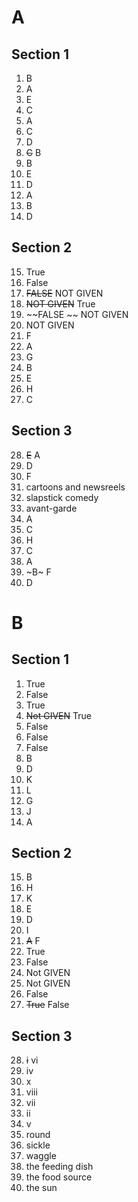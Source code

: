 # A

## Section 1

1. B
2. A
3. E
4. C
5. A
6. C
7. D
8. ~~C~~ B
9. B
10. E
11. D
12. A
13. B
14. D

## Section 2

15. True
16. False
17. ~~FALSE~~ NOT GIVEN
18. ~~NOT GIVEN~~ True
19. ~~FALSE ~~ NOT GIVEN
20. NOT GIVEN
21. F
22. A
23. G
24. B
25. E
26. H
27. C

## Section 3

28. ~~E~~ A
29. D
30. F
31. cartoons and newsreels
32. slapstick comedy
33. avant-garde
34. A
35. C
36. H
37. C
38. A
39. ~B~ F
40. D

# B

## Section 1

1. True
2. False
3. True
4. ~~Not GIVEN~~ True
5. False
6. False
7. False
8. B
9. D
10. K
11. L
12. G
13. J
14. A

## Section 2

15. B
16. H
17. K
18. E
19. D
20. I
21. ~~A~~ F
22. True
23. False
24. Not GIVEN
25. Not GIVEN
26. False
27. ~~True~~ False

## Section 3

28. ~~i~~ vi
29. iv
30. x
31. viii
32. vii
33. ii
34. v
35. round
36. sickle
37. waggle
38. the feeding dish
39. the food source
40. the sun
